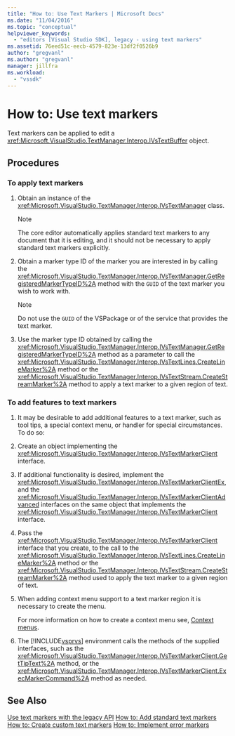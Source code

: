 ```yaml
---
title: "How to: Use Text Markers | Microsoft Docs"
ms.date: "11/04/2016"
ms.topic: "conceptual"
helpviewer_keywords:
  - "editors [Visual Studio SDK], legacy - using text markers"
ms.assetid: 76eed51c-eecb-4579-823e-13df2f0526b9
author: "gregvanl"
ms.author: "gregvanl"
manager: jillfra
ms.workload:
  - "vssdk"
---
```

# How to: Use text markers
Text markers can be applied to edit a <xref:Microsoft.VisualStudio.TextManager.Interop.IVsTextBuffer> object.

## Procedures

### To apply text markers

1.  Obtain an instance of the <xref:Microsoft.VisualStudio.TextManager.Interop.IVsTextManager> class.

    > [!NOTE]
    >  The core editor automatically applies standard text markers to any document that it is editing, and it should not be necessary to apply standard text markers explicitly.

2.  Obtain a marker type ID of the marker you are interested in by calling the <xref:Microsoft.VisualStudio.TextManager.Interop.IVsTextManager.GetRegisteredMarkerTypeID%2A> method with the `GUID` of the text marker you wish to work with.

    > [!NOTE]
    >  Do not use the `GUID` of the VSPackage or of the service that provides the text marker.

3.  Use the marker type ID obtained by calling the <xref:Microsoft.VisualStudio.TextManager.Interop.IVsTextManager.GetRegisteredMarkerTypeID%2A> method as a parameter to call the <xref:Microsoft.VisualStudio.TextManager.Interop.IVsTextLines.CreateLineMarker%2A> method or the <xref:Microsoft.VisualStudio.TextManager.Interop.IVsTextStream.CreateStreamMarker%2A> method to apply a text marker to a given region of text.

### To add features to text markers

1. It may be desirable to add additional features to a text marker, such as tool tips, a special context menu, or handler for special circumstances. To do so:

2. Create an object implementing the <xref:Microsoft.VisualStudio.TextManager.Interop.IVsTextMarkerClient> interface.

3. If additional functionality is desired, implement the <xref:Microsoft.VisualStudio.TextManager.Interop.IVsTextMarkerClientEx>, and the <xref:Microsoft.VisualStudio.TextManager.Interop.IVsTextMarkerClientAdvanced> interfaces on the same object that implements the <xref:Microsoft.VisualStudio.TextManager.Interop.IVsTextMarkerClient> interface.

4. Pass the <xref:Microsoft.VisualStudio.TextManager.Interop.IVsTextMarkerClient> interface that you create, to the call to the <xref:Microsoft.VisualStudio.TextManager.Interop.IVsTextLines.CreateLineMarker%2A> method or the <xref:Microsoft.VisualStudio.TextManager.Interop.IVsTextStream.CreateStreamMarker%2A> method used to apply the text marker to a given region of text.

5. When adding context menu support to a text marker region it is necessary to create the menu.

    For more information on how to create a context menu see, [Context menus](../extensibility/context-menus.md).

6. The [!INCLUDE[vsprvs](../code-quality/includes/vsprvs_md.md)] environment calls the methods of the supplied interfaces, such as the <xref:Microsoft.VisualStudio.TextManager.Interop.IVsTextMarkerClient.GetTipText%2A> method, or the <xref:Microsoft.VisualStudio.TextManager.Interop.IVsTextMarkerClient.ExecMarkerCommand%2A> method as needed.

## See Also
 [Use text markers with the legacy API](../extensibility/using-text-markers-with-the-legacy-api.md)
 [How to: Add standard text markers](../extensibility/how-to-add-standard-text-markers.md)
 [How to: Create custom text markers](../extensibility/how-to-create-custom-text-markers.md)
 [How to: Implement error markers](../extensibility/how-to-implement-error-markers.md)